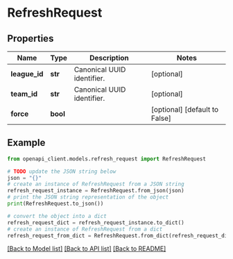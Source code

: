 # RefreshRequest


## Properties

Name | Type | Description | Notes
------------ | ------------- | ------------- | -------------
**league_id** | **str** | Canonical UUID identifier. | [optional] 
**team_id** | **str** | Canonical UUID identifier. | [optional] 
**force** | **bool** |  | [optional] [default to False]

## Example

```python
from openapi_client.models.refresh_request import RefreshRequest

# TODO update the JSON string below
json = "{}"
# create an instance of RefreshRequest from a JSON string
refresh_request_instance = RefreshRequest.from_json(json)
# print the JSON string representation of the object
print(RefreshRequest.to_json())

# convert the object into a dict
refresh_request_dict = refresh_request_instance.to_dict()
# create an instance of RefreshRequest from a dict
refresh_request_from_dict = RefreshRequest.from_dict(refresh_request_dict)
```
[[Back to Model list]](../README.md#documentation-for-models) [[Back to API list]](../README.md#documentation-for-api-endpoints) [[Back to README]](../README.md)


